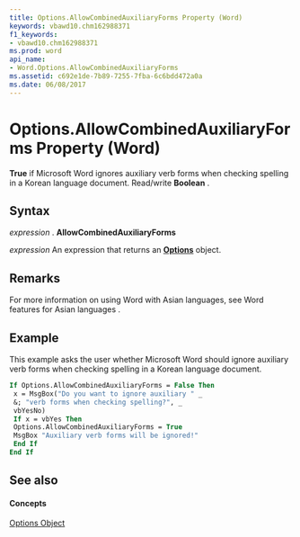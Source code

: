 ```yaml
---
title: Options.AllowCombinedAuxiliaryForms Property (Word)
keywords: vbawd10.chm162988371
f1_keywords:
- vbawd10.chm162988371
ms.prod: word
api_name:
- Word.Options.AllowCombinedAuxiliaryForms
ms.assetid: c692e1de-7b89-7255-7fba-6c6bdd472a0a
ms.date: 06/08/2017
---
```



# Options.AllowCombinedAuxiliaryForms Property (Word)

 **True** if Microsoft Word ignores auxiliary verb forms when checking spelling in a Korean language document. Read/write **Boolean** .


## Syntax

 _expression_ . **AllowCombinedAuxiliaryForms**

 _expression_ An expression that returns an **[Options](Word.Options.md)** object.


## Remarks

For more information on using Word with Asian languages, see Word features for Asian languages .


## Example

This example asks the user whether Microsoft Word should ignore auxiliary verb forms when checking spelling in a Korean language document.


```vb
If Options.AllowCombinedAuxiliaryForms = False Then 
 x = MsgBox("Do you want to ignore auxiliary " _ 
 &; "verb forms when checking spelling?", _ 
 vbYesNo) 
 If x = vbYes Then 
 Options.AllowCombinedAuxiliaryForms = True 
 MsgBox "Auxiliary verb forms will be ignored!" 
 End If 
End If
```


## See also


#### Concepts


[Options Object](Word.Options.md)

